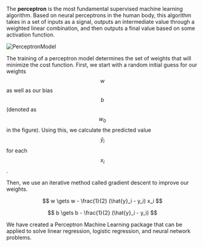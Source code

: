 The **perceptron** is the most fundamental supervised machine learning algorithm. Based on neural perceptrons in the human body, this algorithm takes in a set of inputs as a signal, outputs an intermediate value through a weighted linear combination, and then outputs a final value based on some activation function. 

![PerceptronModel](https://media.licdn.com/dms/image/v2/C5612AQHKT-6xzU9mhw/article-inline_image-shrink_400_744/article-inline_image-shrink_400_744/0/1589304165933?e=1745452800&v=beta&t=-vbXHUcXthGrZV-HBpAITrJ0IUxjE4GtqVb7I9vAziY)

The training of a perceptron model determines the set of weights that will minimize the cost function. First, we start with a random initial guess for our weights $$w$$ as well as our bias $$b$$ (denoted as $$w_0$$ in the figure). Using this, we calculate the predicted value $$\hat{y}_i$$ for each $$x_i$$.

Then, we use an iterative method called gradient descent to improve our weights. 

$$
 w \gets w - \frac{1}{2} (\hat{y}_i - y_i) x_i
$$

$$
 b \gets b - \frac{1}{2} (\hat{y}_i - y_i)
$$

We have created a Perceptron Machine Learning package that can be applied to solve linear regression, logistic regression, and neural network problems. 
